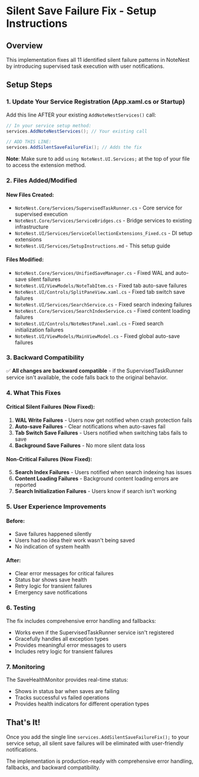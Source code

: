 # Silent Save Failure Fix - Setup Instructions

## Overview
This implementation fixes all 11 identified silent failure patterns in NoteNest by introducing supervised task execution with user notifications.

## Setup Steps

### 1. Update Your Service Registration (App.xaml.cs or Startup)

Add this line AFTER your existing `AddNoteNestServices()` call:

```csharp
// In your service setup method:
services.AddNoteNestServices(); // Your existing call

// ADD THIS LINE:
services.AddSilentSaveFailureFix(); // Adds the fix
```

**Note**: Make sure to add `using NoteNest.UI.Services;` at the top of your file to access the extension method.

### 2. Files Added/Modified

#### New Files Created:
- `NoteNest.Core/Services/SupervisedTaskRunner.cs` - Core service for supervised execution
- `NoteNest.Core/Services/ServiceBridges.cs` - Bridge services to existing infrastructure
- `NoteNest.UI/Services/ServiceCollectionExtensions_Fixed.cs` - DI setup extensions
- `NoteNest.UI/Services/SetupInstructions.md` - This setup guide

#### Files Modified:
- `NoteNest.Core/Services/UnifiedSaveManager.cs` - Fixed WAL and auto-save silent failures
- `NoteNest.UI/ViewModels/NoteTabItem.cs` - Fixed tab auto-save failures
- `NoteNest.UI/Controls/SplitPaneView.xaml.cs` - Fixed tab switch save failures
- `NoteNest.UI/Services/SearchService.cs` - Fixed search indexing failures
- `NoteNest.Core/Services/SearchIndexService.cs` - Fixed content loading failures  
- `NoteNest.UI/Controls/NoteNestPanel.xaml.cs` - Fixed search initialization failures
- `NoteNest.UI/ViewModels/MainViewModel.cs` - Fixed global auto-save failures

### 3. Backward Compatibility

✅ **All changes are backward compatible** - if the SupervisedTaskRunner service isn't available, the code falls back to the original behavior.

### 4. What This Fixes

#### Critical Silent Failures (Now Fixed):
1. **WAL Write Failures** - Users now get notified when crash protection fails
2. **Auto-save Failures** - Clear notifications when auto-saves fail
3. **Tab Switch Save Failures** - Users notified when switching tabs fails to save
4. **Background Save Failures** - No more silent data loss

#### Non-Critical Failures (Now Fixed):
5. **Search Index Failures** - Users notified when search indexing has issues
6. **Content Loading Failures** - Background content loading errors are reported
7. **Search Initialization Failures** - Users know if search isn't working

### 5. User Experience Improvements

#### Before:
- Save failures happened silently
- Users had no idea their work wasn't being saved
- No indication of system health

#### After:
- Clear error messages for critical failures
- Status bar shows save health
- Retry logic for transient failures
- Emergency save notifications

### 6. Testing

The fix includes comprehensive error handling and fallbacks:
- Works even if the SupervisedTaskRunner service isn't registered
- Gracefully handles all exception types
- Provides meaningful error messages to users
- Includes retry logic for transient failures

### 7. Monitoring

The SaveHealthMonitor provides real-time status:
- Shows in status bar when saves are failing
- Tracks successful vs failed operations
- Provides health indicators for different operation types

## That's It!

Once you add the single line `services.AddSilentSaveFailureFix();` to your service setup, all silent save failures will be eliminated with user-friendly notifications.

The implementation is production-ready with comprehensive error handling, fallbacks, and backward compatibility.
